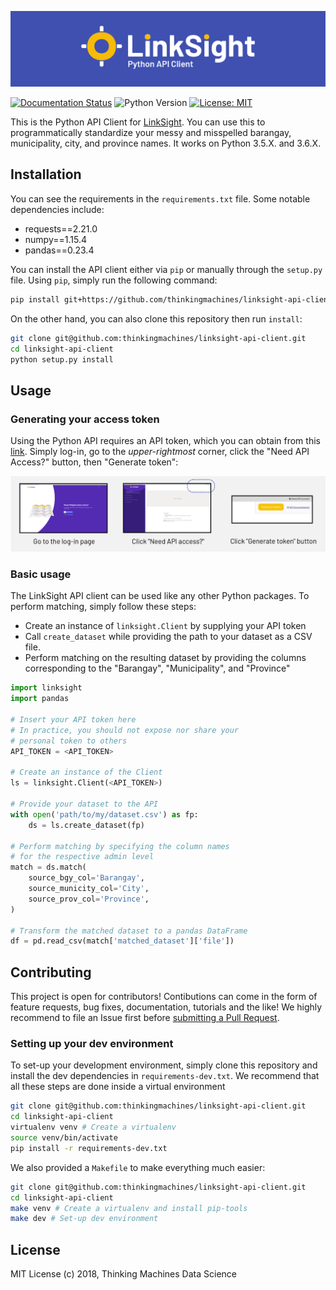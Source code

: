 ![linksight banner](/assets/linksight_api_client_banner.png)

[![Documentation Status](https://readthedocs.org/projects/linksight-api-client/badge/?version=latest)](https://linksight-api-client.readthedocs.io/en/latest/?badge=latest)
![Python Version](https://img.shields.io/badge/python-3.5%2C%203.6-blue.svg)
[![License: MIT](https://img.shields.io/badge/License-MIT-blue.svg)](https://opensource.org/licenses/MIT)

This is the Python API Client for
[LinkSight](https://linksight.thinkingmachin.es/). You can use this to
programmatically standardize your messy and misspelled barangay, municipality,
city, and province names. It works on Python 3.5.X. and 3.6.X.

## Installation 

You can see the requirements in the `requirements.txt` file. Some notable
dependencies include:

- requests==2.21.0
- numpy==1.15.4
- pandas==0.23.4

You can install the API client either via `pip` or manually through the
`setup.py` file. Using `pip`, simply run the following command:

```sh
pip install git+https://github.com/thinkingmachines/linksight-api-client.git
```

On the other hand, you can also clone this repository then run `install`:

```sh
git clone git@github.com:thinkingmachines/linksight-api-client.git 
cd linksight-api-client
python setup.py install
```

## Usage

### Generating your access token

Using the Python API requires an API token, which you can obtain from this
[link](https://linksight-stg.thinkingmachin.es/). Simply log-in, go to the
*upper-rightmost* corner, click the "Need API Access?" button, then "Generate
token":

![linksight api token](/assets/linksight_api_token_instructions.png)


### Basic usage

The LinkSight API client can be used like any other Python packages. To perform
matching, simply follow these steps:
- Create an instance of `linksight.Client` by supplying your API token
- Call `create_dataset` while providing the path to your dataset as a CSV file.
- Perform matching on the resulting dataset by providing the columns
    corresponding to the "Barangay", "Municipality", and "Province"

```python
import linksight
import pandas

# Insert your API token here
# In practice, you should not expose nor share your 
# personal token to others
API_TOKEN = <API_TOKEN> 

# Create an instance of the Client
ls = linksight.Client(<API_TOKEN>)

# Provide your dataset to the API
with open('path/to/my/dataset.csv') as fp:
    ds = ls.create_dataset(fp)

# Perform matching by specifying the column names
# for the respective admin level
match = ds.match(
    source_bgy_col='Barangay',
    source_municity_col='City',
    source_prov_col='Province',
)

# Transform the matched dataset to a pandas DataFrame
df = pd.read_csv(match['matched_dataset']['file'])
```

## Contributing

This project is open for contributors! Contibutions can come in the form of
feature requests, bug fixes, documentation, tutorials and the like! We highly
recommend to file an Issue first before [submitting a Pull
Request](https://help.github.com/articles/creating-a-pull-request/).

### Setting up your dev environment

To set-up your development environment, simply clone this repository and
install the dev dependencies in `requirements-dev.txt`. We recommend that all
these steps are done inside a virtual environment

```sh
git clone git@github.com:thinkingmachines/linksight-api-client.git 
cd linksight-api-client
virtualenv venv # Create a virtualenv
source venv/bin/activate
pip install -r requirements-dev.txt
```

We also provided a `Makefile` to make everything much easier:

```sh
git clone git@github.com:thinkingmachines/linksight-api-client.git 
cd linksight-api-client
make venv # Create a virtualenv and install pip-tools
make dev # Set-up dev environment
```

## License

MIT License (c) 2018, Thinking Machines Data Science
